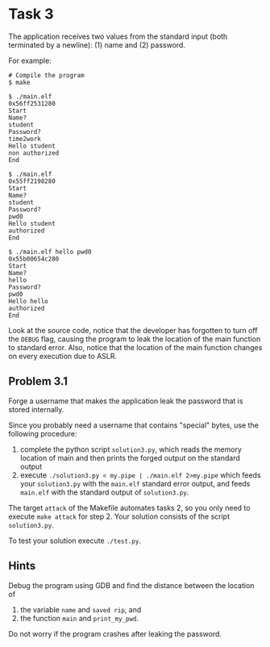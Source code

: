 # Task 3

The application receives two values from the standard input (both terminated by
a newline): (1) name and (2) password.

For example:
```
# Compile the program
$ make

$ ./main.elf 
0x56ff2531280
Start
Name? 
student
Password?
time2work
Hello student
non authorized
End

$ ./main.elf
0x55ff2198280
Start
Name?
student
Password?
pwd0
Hello student
authorized
End

$ ./main.elf hello pwd0
0x55b00654c280
Start
Name?
hello
Password?
pwd0
Hello hello 
authorized
End
```

Look at the source code, notice that the developer has forgotten to turn off
the `DEBUG` flag, causing the program to leak the location of the main
function to standard error. Also, notice that the location of the main function
changes on every execution due to ASLR.

## Problem 3.1
Forge a username that makes the application leak the password that is stored
internally.

Since you probably need a username that contains "special" bytes, use the
following procedure:

1. complete the python script `solution3.py`, which reads the memory location
   of main and then prints the forged output on the standard output
2. execute `./solution3.py < my.pipe | ./main.elf 2>my.pipe` which feeds your
   `solution3.py` with the `main.elf` standard error output, and feeds
   `main.elf` with the standard output of `solution3.py`.

The target `attack` of the Makefile automates tasks 2, so you only need to execute `make attack` for step 2.  Your solution consists of the script `solution3.py`.

To test your solution execute `./test.py`.

## Hints
Debug the program using GDB and find the distance between the location of
1. the variable `name` and `saved rip`, and 
2. the function `main` and `print_my_pwd`.

Do not worry if the program crashes after leaking the password.

